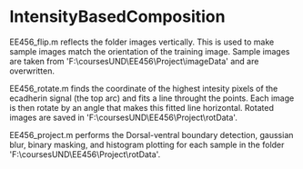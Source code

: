# IntensityBasedComposition
EE456_flip.m reflects the folder images vertically. This is used to make sample images match the orientation of the training image. Sample images are taken from 'F:\coursesUND\EE456\Project\imageData\' and are overwritten.

EE456_rotate.m finds the coordinate of the highest intesity pixels of the ecadherin signal (the top arc) and fits a line throught the points. Each image is then rotate by an angle that makes this fitted line horizontal. Rotated images are saved in 'F:\coursesUND\EE456\Project\rotData\'.

EE456_project.m performs the Dorsal-ventral boundary detection, gaussian blur, binary masking, and histogram plotting for each sample in the folder 'F:\coursesUND\EE456\Project\rotData\'.
